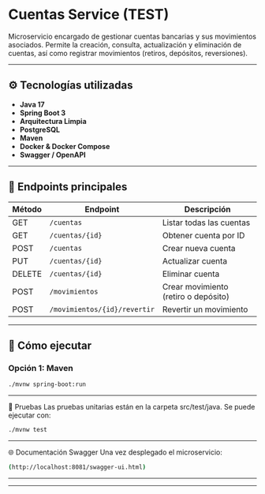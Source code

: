 # Cuentas Service (TEST)

Microservicio encargado de gestionar cuentas bancarias y sus movimientos asociados. Permite la creación, consulta, actualización y eliminación de cuentas, así como registrar movimientos (retiros, depósitos, reversiones).

---

## ⚙️ Tecnologías utilizadas

- **Java 17**
- **Spring Boot 3**
- **Arquitectura Limpia**
- **PostgreSQL**
- **Maven**
- **Docker & Docker Compose**
- **Swagger / OpenAPI**

---

## 🚀 Endpoints principales

| Método | Endpoint                | Descripción                             |
|--------|-------------------------|-----------------------------------------|
| GET    | `/cuentas`              | Listar todas las cuentas                |
| GET    | `/cuentas/{id}`         | Obtener cuenta por ID                   |
| POST   | `/cuentas`              | Crear nueva cuenta                      |
| PUT    | `/cuentas/{id}`         | Actualizar cuenta                       |
| DELETE | `/cuentas/{id}`         | Eliminar cuenta                         |
| POST   | `/movimientos`          | Crear movimiento (retiro o depósito)    |
| POST   | `/movimientos/{id}/revertir` | Revertir un movimiento             |

---

## 🔧 Cómo ejecutar

### Opción 1: Maven

```bash
./mvnw spring-boot:run
```

---

🧪 Pruebas
Las pruebas unitarias están en la carpeta src/test/java. Se puede ejecutar con:

```bash
./mvnw test
```

---

🌐 Documentación Swagger
Una vez desplegado el microservicio:


```bash
(http://localhost:8081/swagger-ui.html)
```

---





---










